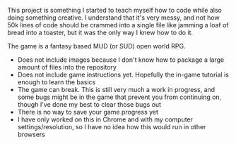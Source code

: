 This project is something I started to teach myself how to code while also doing something creative. I understand that it's very messy, and not how 50k lines of code should be crammed into a single file like jamming a loaf of bread into a toaster, but it was the only way I knew how to do it.

The game is a fantasy based MUD (or SUD) open world RPG. 

- Does not include images because I don't know how to package a large amount of files into the repository
- Does not include game instructions yet. Hopefully the in-game tutorial is enough to learn the basics
- The game can break. This is still very much a work in progress, and some bugs might be in the game that prevent you from continuing on, though I've done my best to clear those bugs out
- There is no way to save your game progress yet
- I have only worked on this in Chrome and with my computer settings/resolution, so I have no idea how this would run in other browsers
